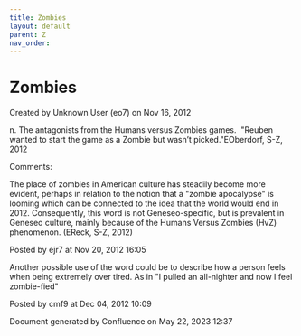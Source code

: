 ```yaml
---
title: Zombies
layout: default
parent: Z
nav_order:
---
```


# Zombies

Created by  Unknown User (eo7) on Nov 16, 2012

n. The antagonists from the Humans versus Zombies games.  &quot;Reuben wanted to start the game as a Zombie but wasn’t picked.&quot;EOberdorf, S-Z, 2012

Comments:

The place of zombies in American culture has steadily become more evident, perhaps in relation to the notion that a &quot;zombie apocalypse&quot; is looming which can be connected to the idea that the world would end in 2012. Consequently, this word is not Geneseo-specific, but is prevalent in Geneseo culture, mainly because of the Humans Versus Zombies (HvZ) phenomenon. (EReck, S-Z, 2012)

Posted by ejr7 at Nov 20, 2012 16:05

Another possible use of the word could be to describe how a person feels when being extremely over tired. As in &quot;I pulled an all-nighter and now I feel zombie-fied&quot;

Posted by cmf9 at Dec 04, 2012 10:09

Document generated by Confluence on May 22, 2023 12:37


